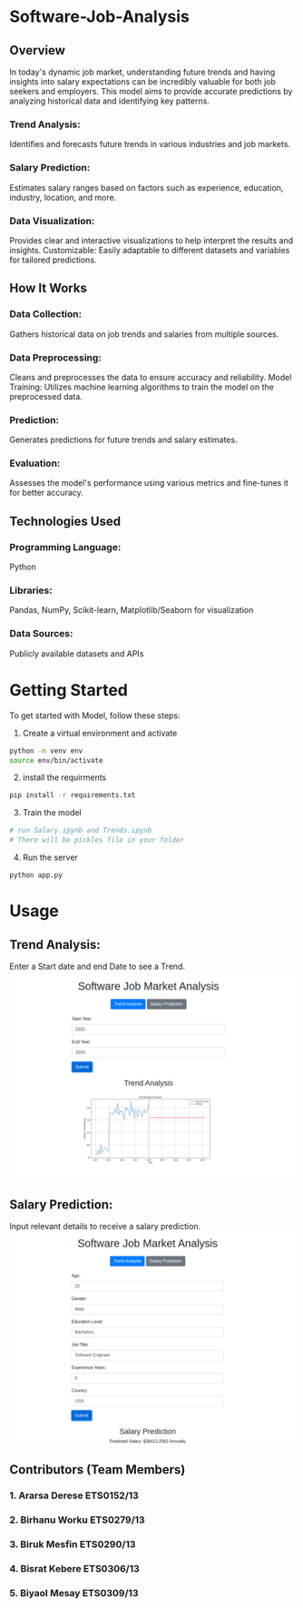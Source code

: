 # Software-Job-Analysis
## Overview
In today's dynamic job market, understanding future trends and having insights into salary expectations can be incredibly valuable for both job seekers and employers. This model aims to provide accurate predictions by analyzing historical data and identifying key patterns.

### Trend Analysis: 
Identifies and forecasts future trends in various industries and job markets.
### Salary Prediction: 
Estimates salary ranges based on factors such as experience, education, industry, location, and more.
### Data Visualization: 
Provides clear and interactive visualizations to help interpret the results and insights.
Customizable: Easily adaptable to different datasets and variables for tailored predictions.
## How It Works
### Data Collection:
Gathers historical data on job trends and salaries from multiple sources.
### Data Preprocessing: 
Cleans and preprocesses the data to ensure accuracy and reliability.
Model Training: Utilizes machine learning algorithms to train the model on the preprocessed data.
### Prediction: 
Generates predictions for future trends and salary estimates.
### Evaluation: 
Assesses the model's performance using various metrics and fine-tunes it for better accuracy.
## Technologies Used
### Programming Language: 
Python
### Libraries: 
Pandas, NumPy, Scikit-learn, Matplotlib/Seaborn for visualization
### Data Sources:
Publicly available datasets and APIs
# Getting Started
To get started with Model, follow these steps:


1. Create a virtual environment and activate 
```bash
python -m venv env
source env/bin/activate
```
2. install the requirments
```bash
pip install -r requirements.txt
```
3. Train the model
```bash
# run Salary.ipynb and Trends.ipynb
# There will be pickles file in your folder
```
4. Run the server

```
python app.py
```
# Usage
## Trend Analysis: 
Enter a Start date and end Date to see a Trend.
![Alt Text](trend.png)
##  Salary Prediction: 
Input relevant details to receive a salary prediction.
![Alt Text](salary.png)

## Contributors (Team Members)
### 1. Ararsa Derese ETS0152/13
### 2. Birhanu Worku ETS0279/13
### 3. Biruk Mesfin  ETS0290/13
### 4. Bisrat Kebere ETS0306/13
### 5. Biyaol Mesay  ETS0309/13


